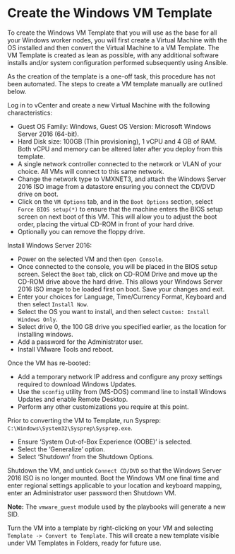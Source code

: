 # Create the Windows VM Template

To create the Windows VM Template that you will use as the base for all your Windows worker nodes, you will first create a Virtual Machine with the OS installed and then convert the Virtual Machine to a VM Template. The VM Template is created as lean as possible, with any additional software installs and/or system configuration performed subsequently using Ansible.

As the creation of the template is a one-off task, this procedure has not been automated. The steps to create a VM template manually are outlined below.

Log in to vCenter and create a new Virtual Machine with the following characteristics:

-   Guest OS Family: Windows, Guest OS Version: Microsoft Windows Server 2016 (64-bit).
-   Hard Disk size: 100GB (Thin provisioning), 1 vCPU and 4 GB of RAM. Both vCPU and memory can be altered later after you deploy from this template.
-   A single network controller connected to the network or VLAN of your choice. All VMs will connect to this same network.
-   Change the network type to VMXNET3, and attach the Windows Server 2016 ISO image from a datastore ensuring you connect the CD/DVD drive on boot.
-   Click on the `VM Options` tab, and in the `Boot Options` section, select `Force BIOS setup(*)` to ensure that the machine enters the BIOS setup screen on next boot of this VM. This will allow you to adjust the boot order, placing the virtual CD-ROM in front of your hard drive.
-   Optionally you can remove the floppy drive.

Install Windows Server 2016:

-   Power on the selected VM and then `Open Console`.
-   Once connected to the console, you will be placed in the BIOS setup screen. Select the `Boot` tab, click on CD-ROM Drive and move up the CD-ROM drive above the hard drive. This allows your Windows Server 2016 ISO image to be loaded first on boot. Save your changes and exit.
-   Enter your choices for Language, Time/Currency Format, Keyboard and then select `Install Now`.
-   Select the OS you want to install, and then select `Custom: Install Windows Only`.
-   Select drive 0, the 100 GB drive you specified earlier, as the location for installing windows.
-   Add a password for the Administrator user.
-   Install VMware Tools and reboot.

Once the VM has re-booted:

-   Add a temporary network IP address and configure any proxy settings required to download Windows Updates.
-   Use the `sconfig` utility from (MS-DOS) command line to install Windows Updates and enable Remote Desktop.
-   Perform any other customizations you require at this point.

Prior to converting the VM to Template, run Sysprep: `C:\Windows\System32\Sysprep\Sysprep.exe`.

-   Ensure ‘System Out-of-Box Experience (OOBE)’ is selected.
-   Select the ‘Generalize’ option.
-   Select ‘Shutdown’ from the Shutdown Options.

Shutdown the VM, and untick `Connect CD/DVD` so that the Windows Server 2016 ISO is no longer mounted. Boot the Windows VM one final time and enter regional settings applicable to your location and keyboard mapping, enter an Administrator user password then Shutdown VM.

**Note:** The `vmware_guest` module used by the playbooks will generate a new SID.

Turn the VM into a template by right-clicking on your VM and selecting `Template -> Convert to Template`. This will create a new template visible under VM Templates in Folders, ready for future use.